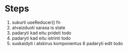 # Steps

1. sukurti useReducer() fn
2. atvaizduoti sarasa is state
3. padaryti kad eitu prideti todo
4. padaryti kad eitu istrinti todo
5. suskaidyti i atskirus komponentus
   6 padaryti edit todo
